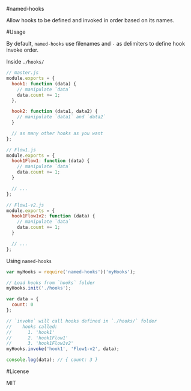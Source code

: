 #named-hooks

Allow hooks to be defined and invoked in order based on its names.

#Usage

By default, `named-hooks` use filenames and `-` as delimiters to define hook invoke order.

Inside `./hooks/`

``` js
// master.js
module.exports = {
  hook1: function (data) {
    // manipulate `data`
    data.count += 1;
  },

  hook2: function (data1, data2) {
    // manipulate `data1` and `data2`
  }

  // as many other hooks as you want
};
```
``` js
// Flow1.js
module.exports = {
  hook1Flow1: function (data) {
    // manipulate `data`
    data.count += 1;
  }

  // ...
};
```

``` js
// Flow1-v2.js
module.exports = {
  hook1Flow1v2: function (data) {
    // manipulate `data`
    data.count += 1;
  }

  // ...
};
```

Using `named-hooks`

``` js
var myHooks = require('named-hooks')('myHooks');

// Load hooks from `hooks` folder
myHooks.init('./hooks');

var data = {
  count: 0
};

// `invoke` will call hooks defined in `./hooks/` folder
//    hooks called:
//      1. 'hook1'
//      2. 'hook1Flow1'
//      3. 'hook1Flow1v2'
myHooks.invoke('hook1', 'Flow1-v2', data);

console.log(data); // { count: 3 }
```

#License

MIT

